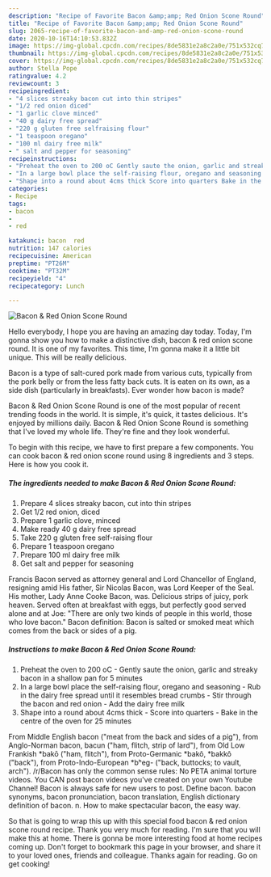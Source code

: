 ```yaml
---
description: "Recipe of Favorite Bacon &amp;amp; Red Onion Scone Round"
title: "Recipe of Favorite Bacon &amp;amp; Red Onion Scone Round"
slug: 2065-recipe-of-favorite-bacon-and-amp-red-onion-scone-round
date: 2020-10-16T14:10:53.832Z
image: https://img-global.cpcdn.com/recipes/8de5831e2a8c2a0e/751x532cq70/bacon-red-onion-scone-round-recipe-main-photo.jpg
thumbnail: https://img-global.cpcdn.com/recipes/8de5831e2a8c2a0e/751x532cq70/bacon-red-onion-scone-round-recipe-main-photo.jpg
cover: https://img-global.cpcdn.com/recipes/8de5831e2a8c2a0e/751x532cq70/bacon-red-onion-scone-round-recipe-main-photo.jpg
author: Stella Pope
ratingvalue: 4.2
reviewcount: 3
recipeingredient:
- "4 slices streaky bacon cut into thin stripes"
- "1/2 red onion diced"
- "1 garlic clove minced"
- "40 g dairy free spread"
- "220 g gluten free selfraising flour"
- "1 teaspoon oregano"
- "100 ml dairy free milk"
- " salt and pepper for seasoning"
recipeinstructions:
- "Preheat the oven to 200 oC Gently saute the onion, garlic and streaky bacon in a shallow pan for 5 minutes"
- "In a large bowl place the self-raising flour, oregano and seasoning Rub in the dairy free spread until it resembles bread crumbs Stir through the bacon and red onion Add the dairy free milk"
- "Shape into a round about 4cms thick Score into quarters Bake in the centre of the oven for 25 minutes"
categories:
- Recipe
tags:
- bacon
- 
- red

katakunci: bacon  red 
nutrition: 147 calories
recipecuisine: American
preptime: "PT26M"
cooktime: "PT32M"
recipeyield: "4"
recipecategory: Lunch

---
```



![Bacon &amp; Red Onion Scone Round](https://img-global.cpcdn.com/recipes/8de5831e2a8c2a0e/751x532cq70/bacon-red-onion-scone-round-recipe-main-photo.jpg)

Hello everybody, I hope you are having an amazing day today. Today, I'm gonna show you how to make a distinctive dish, bacon &amp; red onion scone round. It is one of my favorites. This time, I'm gonna make it a little bit unique. This will be really delicious.

Bacon is a type of salt-cured pork made from various cuts, typically from the pork belly or from the less fatty back cuts. It is eaten on its own, as a side dish (particularly in breakfasts). Ever wonder how bacon is made?

Bacon &amp; Red Onion Scone Round is one of the most popular of recent trending foods in the world. It is simple, it's quick, it tastes delicious. It's enjoyed by millions daily. Bacon &amp; Red Onion Scone Round is something that I've loved my whole life. They're fine and they look wonderful.


To begin with this recipe, we have to first prepare a few components. You can cook bacon &amp; red onion scone round using 8 ingredients and 3 steps. Here is how you cook it.

<!--inarticleads1-->

##### The ingredients needed to make Bacon &amp; Red Onion Scone Round:

1. Prepare 4 slices streaky bacon, cut into thin stripes
1. Get 1/2 red onion, diced
1. Prepare 1 garlic clove, minced
1. Make ready 40 g dairy free spread
1. Take 220 g gluten free self-raising flour
1. Prepare 1 teaspoon oregano
1. Prepare 100 ml dairy free milk
1. Get  salt and pepper for seasoning


Francis Bacon served as attorney general and Lord Chancellor of England, resigning amid His father, Sir Nicolas Bacon, was Lord Keeper of the Seal. His mother, Lady Anne Cooke Bacon, was. Delicious strips of juicy, pork heaven. Served often at breakfast with eggs, but perfectly good served alone and at Joe: &#34;There are only two kinds of people in this world, those who love bacon.&#34; Bacon definition: Bacon is salted or smoked meat which comes from the back or sides of a pig. 

<!--inarticleads2-->

##### Instructions to make Bacon &amp; Red Onion Scone Round:

1. Preheat the oven to 200 oC - Gently saute the onion, garlic and streaky bacon in a shallow pan for 5 minutes
1. In a large bowl place the self-raising flour, oregano and seasoning - Rub in the dairy free spread until it resembles bread crumbs - Stir through the bacon and red onion - Add the dairy free milk
1. Shape into a round about 4cms thick - Score into quarters - Bake in the centre of the oven for 25 minutes


From Middle English bacon (&#34;meat from the back and sides of a pig&#34;), from Anglo-Norman bacon, bacun (&#34;ham, flitch, strip of lard&#34;), from Old Low Frankish *bakō (&#34;ham, flitch&#34;), from Proto-Germanic *bakô, *bakkô (&#34;back&#34;), from Proto-Indo-European *bʰeg- (&#34;back, buttocks; to vault, arch&#34;). /r/Bacon has only the common sense rules: No PETA animal torture videos. You CAN post bacon videos you&#39;ve created on your own Youtube Channel! Bacon is always safe for new users to post. Define bacon. bacon synonyms, bacon pronunciation, bacon translation, English dictionary definition of bacon. n. How to make spectacular bacon, the easy way. 

So that is going to wrap this up with this special food bacon &amp; red onion scone round recipe. Thank you very much for reading. I'm sure that you will make this at home. There is gonna be more interesting food at home recipes coming up. Don't forget to bookmark this page in your browser, and share it to your loved ones, friends and colleague. Thanks again for reading. Go on get cooking!
